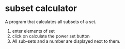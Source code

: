# subset calculator

A program that calculates all subsets of a set.
 
1) enter elements of set
2) click on calculate the power set button
3) All sub-sets and a number are displayed next to them.
